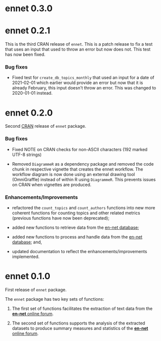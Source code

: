 # ennet 0.3.0

# ennet 0.2.1

This is the third CRAN release of `ennet`. This is a patch release to fix a
test that uses an input that used to throw an error but now does not. This
test has now been fixed.

### Bug fixes

* Fixed test for `create_db_topics_monthly` that used an input for a date of
2021-02-01 which earlier would provide an error but now that it is already
February, this input doesn't throw an error. This was changed to
2020-01-01 instead.

# ennet 0.2.0

Second [CRAN](https://cran.r-project.org) release of `ennet` package.

### Bug fixes

* Fixed NOTE on CRAN checks for non-ASCII characters (192 marked UTF-8 strings)

* Removed `DiagrammeR` as a dependency package and removed the code chunk in 
respective vignette that creates the ennet workflow. The workflow diagram is
now done using an external drawing tool (OmniGraffle) instead of within R using
`DiagrammeR`. This prevents issues on CRAN when vignettes are produced.

### Enhancements/Improvements

* refactored the `count_topics` and `count_authors` functions into new more
coherent functions for counting topics and other related metrics (previous
functions have now been deprecated);

* added new functions to retrieve data from the [en-net database](https://github.com/katilingban/ennet_db);

* added new functions to process and handle data from the [en-net database](https://github.com/katilingban/ennet_db); and,

* updated documentation to reflect the enhancements/improvements implemented.

# ennet 0.1.0

First release of `ennet` package.

The `ennet` package has two key sets of functions:

1. The first set of functions facilitates the extraction of text data from the 
[**en-net** online forum](https://www.en-net.org). 

2. The second set of functions supports the analysis of the extracted datasets 
to produce summary measures and statistics of the 
[**en-net** online forum](https://www.en-net.org).
